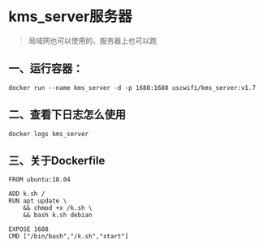 # kms_server服务器

> 局域网也可以使用的，服务器上也可以跑

## 一、运行容器：

```
docker run --name kms_server -d -p 1688:1688 uscwifi/kms_server:v1.7
```



## 二、查看下日志怎么使用

```
docker logs kms_server
```





## 三、关于Dockerfile

```
FROM ubuntu:18.04

ADD k.sh /
RUN apt update \
	&& chmod +x /k.sh \
	&& bash k.sh debian

EXPOSE 1688
CMD ["/bin/bash","/k.sh","start"]
```


